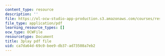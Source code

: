 ```yaml
---
content_type: resource
description: ''
file: https://ol-ocw-studio-app-production.s3.amazonaws.com/courses/res-18-008-calculus-revisited-complex-variables-differential-equations-and-linear-algebra-fall-2011/ca7da64d69c0bee9db37ad73508a7eb2_anICA1XFJ_M.pdf
file_type: application/pdf
learning_resource_types: []
ocw_type: OCWFile
resourcetype: Document
title: 3play pdf file
uid: ca7da64d-69c0-bee9-db37-ad73508a7eb2
---
```

